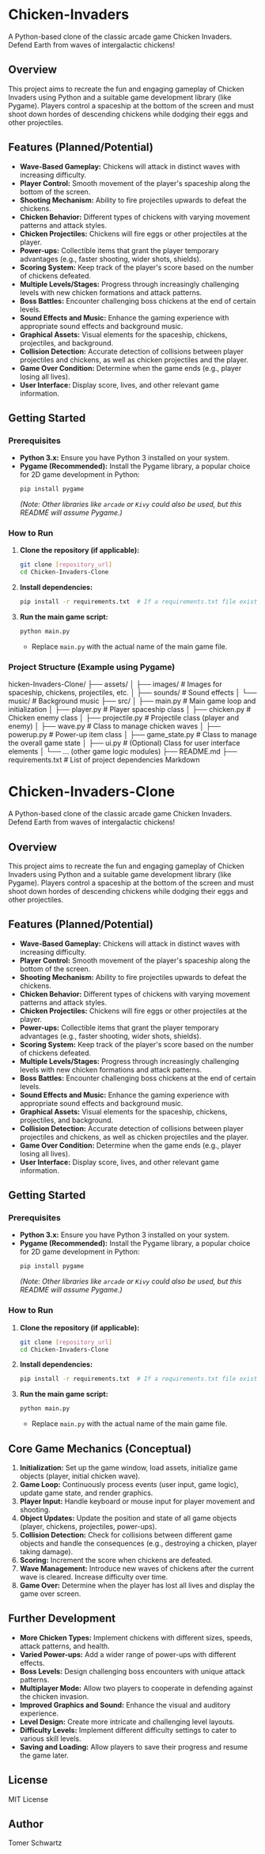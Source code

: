 # Chicken-Invaders

A Python-based clone of the classic arcade game Chicken Invaders. Defend Earth from waves of intergalactic chickens!

## Overview

This project aims to recreate the fun and engaging gameplay of Chicken Invaders using Python and a suitable game development library (like Pygame). Players control a spaceship at the bottom of the screen and must shoot down hordes of descending chickens while dodging their eggs and other projectiles.

## Features (Planned/Potential)

* **Wave-Based Gameplay:** Chickens will attack in distinct waves with increasing difficulty.
* **Player Control:** Smooth movement of the player's spaceship along the bottom of the screen.
* **Shooting Mechanism:** Ability to fire projectiles upwards to defeat the chickens.
* **Chicken Behavior:** Different types of chickens with varying movement patterns and attack styles.
* **Chicken Projectiles:** Chickens will fire eggs or other projectiles at the player.
* **Power-ups:** Collectible items that grant the player temporary advantages (e.g., faster shooting, wider shots, shields).
* **Scoring System:** Keep track of the player's score based on the number of chickens defeated.
* **Multiple Levels/Stages:** Progress through increasingly challenging levels with new chicken formations and attack patterns.
* **Boss Battles:** Encounter challenging boss chickens at the end of certain levels.
* **Sound Effects and Music:** Enhance the gaming experience with appropriate sound effects and background music.
* **Graphical Assets:** Visual elements for the spaceship, chickens, projectiles, and background.
* **Collision Detection:** Accurate detection of collisions between player projectiles and chickens, as well as chicken projectiles and the player.
* **Game Over Condition:** Determine when the game ends (e.g., player losing all lives).
* **User Interface:** Display score, lives, and other relevant game information.

## Getting Started

### Prerequisites

* **Python 3.x:** Ensure you have Python 3 installed on your system.
* **Pygame (Recommended):** Install the Pygame library, a popular choice for 2D game development in Python:
    ```bash
    pip install pygame
    ```
    *(Note: Other libraries like `arcade` or `Kivy` could also be used, but this README will assume Pygame.)*

### How to Run

1.  **Clone the repository (if applicable):**
    ```bash
    git clone [repository_url]
    cd Chicken-Invaders-Clone
    ```

2.  **Install dependencies:**
    ```bash
    pip install -r requirements.txt  # If a requirements.txt file exists
    ```

3.  **Run the main game script:**
    ```bash
    python main.py
    ```
    * Replace `main.py` with the actual name of the main game file.

### Project Structure (Example using Pygame)
hicken-Invaders-Clone/
├── assets/
│   ├── images/          # Images for spaceship, chickens, projectiles, etc.
│   ├── sounds/          # Sound effects
│   └── music/           # Background music
├── src/
│   ├── main.py          # Main game loop and initialization
│   ├── player.py        # Player spaceship class
│   ├── chicken.py       # Chicken enemy class
│   ├── projectile.py    # Projectile class (player and enemy)
│   ├── wave.py          # Class to manage chicken waves
│   ├── powerup.py       # Power-up item class
│   ├── game_state.py    # Class to manage the overall game state
│   ├── ui.py            # (Optional) Class for user interface elements
│   └── ... (other game logic modules)
├── README.md
├── requirements.txt    # List of project dependencies
Markdown

# Chicken-Invaders-Clone

A Python-based clone of the classic arcade game Chicken Invaders. Defend Earth from waves of intergalactic chickens!

## Overview

This project aims to recreate the fun and engaging gameplay of Chicken Invaders using Python and a suitable game development library (like Pygame). Players control a spaceship at the bottom of the screen and must shoot down hordes of descending chickens while dodging their eggs and other projectiles.

## Features (Planned/Potential)

* **Wave-Based Gameplay:** Chickens will attack in distinct waves with increasing difficulty.
* **Player Control:** Smooth movement of the player's spaceship along the bottom of the screen.
* **Shooting Mechanism:** Ability to fire projectiles upwards to defeat the chickens.
* **Chicken Behavior:** Different types of chickens with varying movement patterns and attack styles.
* **Chicken Projectiles:** Chickens will fire eggs or other projectiles at the player.
* **Power-ups:** Collectible items that grant the player temporary advantages (e.g., faster shooting, wider shots, shields).
* **Scoring System:** Keep track of the player's score based on the number of chickens defeated.
* **Multiple Levels/Stages:** Progress through increasingly challenging levels with new chicken formations and attack patterns.
* **Boss Battles:** Encounter challenging boss chickens at the end of certain levels.
* **Sound Effects and Music:** Enhance the gaming experience with appropriate sound effects and background music.
* **Graphical Assets:** Visual elements for the spaceship, chickens, projectiles, and background.
* **Collision Detection:** Accurate detection of collisions between player projectiles and chickens, as well as chicken projectiles and the player.
* **Game Over Condition:** Determine when the game ends (e.g., player losing all lives).
* **User Interface:** Display score, lives, and other relevant game information.

## Getting Started

### Prerequisites

* **Python 3.x:** Ensure you have Python 3 installed on your system.
* **Pygame (Recommended):** Install the Pygame library, a popular choice for 2D game development in Python:
    ```bash
    pip install pygame
    ```
    *(Note: Other libraries like `arcade` or `Kivy` could also be used, but this README will assume Pygame.)*

### How to Run

1.  **Clone the repository (if applicable):**
    ```bash
    git clone [repository_url]
    cd Chicken-Invaders-Clone
    ```

2.  **Install dependencies:**
    ```bash
    pip install -r requirements.txt  # If a requirements.txt file exists
    ```

3.  **Run the main game script:**
    ```bash
    python main.py
    ```
    * Replace `main.py` with the actual name of the main game file.


## Core Game Mechanics (Conceptual)

1.  **Initialization:** Set up the game window, load assets, initialize game objects (player, initial chicken wave).
2.  **Game Loop:** Continuously process events (user input, game logic), update game state, and render graphics.
3.  **Player Input:** Handle keyboard or mouse input for player movement and shooting.
4.  **Object Updates:** Update the position and state of all game objects (player, chickens, projectiles, power-ups).
5.  **Collision Detection:** Check for collisions between different game objects and handle the consequences (e.g., destroying a chicken, player taking damage).
6.  **Scoring:** Increment the score when chickens are defeated.
7.  **Wave Management:** Introduce new waves of chickens after the current wave is cleared. Increase difficulty over time.
8.  **Game Over:** Determine when the player has lost all lives and display the game over screen.

## Further Development

* **More Chicken Types:** Implement chickens with different sizes, speeds, attack patterns, and health.
* **Varied Power-ups:** Add a wider range of power-ups with different effects.
* **Boss Levels:** Design challenging boss encounters with unique attack patterns.
* **Multiplayer Mode:** Allow two players to cooperate in defending against the chicken invasion.
* **Improved Graphics and Sound:** Enhance the visual and auditory experience.
* **Level Design:** Create more intricate and challenging level layouts.
* **Difficulty Levels:** Implement different difficulty settings to cater to various skill levels.
* **Saving and Loading:** Allow players to save their progress and resume the game later.

## License

MIT License

## Author
Tomer Schwartz
